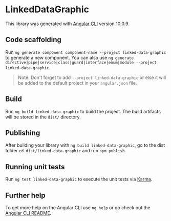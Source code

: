 # LinkedDataGraphic

This library was generated with [Angular CLI](https://github.com/angular/angular-cli) version 10.0.9.

## Code scaffolding

Run `ng generate component component-name --project linked-data-graphic` to generate a new component. You can also use `ng generate directive|pipe|service|class|guard|interface|enum|module --project linked-data-graphic`.
> Note: Don't forget to add `--project linked-data-graphic` or else it will be added to the default project in your `angular.json` file. 

## Build

Run `ng build linked-data-graphic` to build the project. The build artifacts will be stored in the `dist/` directory.

## Publishing

After building your library with `ng build linked-data-graphic`, go to the dist folder `cd dist/linked-data-graphic` and run `npm publish`.

## Running unit tests

Run `ng test linked-data-graphic` to execute the unit tests via [Karma](https://karma-runner.github.io).

## Further help

To get more help on the Angular CLI use `ng help` or go check out the [Angular CLI README](https://github.com/angular/angular-cli/blob/master/README.md).
